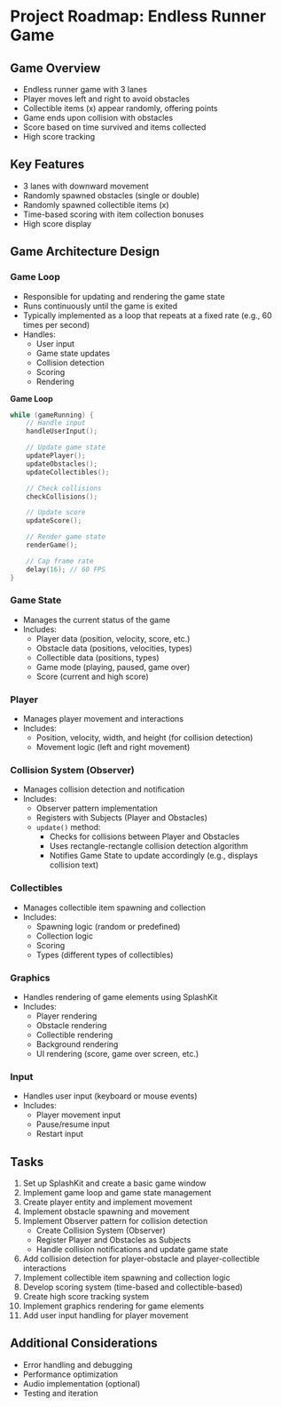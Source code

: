 # Project Roadmap: Endless Runner Game

## Game Overview

* Endless runner game with 3 lanes
* Player moves left and right to avoid obstacles
* Collectible items (x) appear randomly, offering points
* Game ends upon collision with obstacles
* Score based on time survived and items collected
* High score tracking

## Key Features

* 3 lanes with downward movement
* Randomly spawned obstacles (single or double)
* Randomly spawned collectible items (x)
* Time-based scoring with item collection bonuses
* High score display

## Game Architecture Design

### Game Loop

* Responsible for updating and rendering the game state
* Runs continuously until the game is exited
* Typically implemented as a loop that repeats at a fixed rate (e.g., 60 times per second)
* Handles:
	+ User input
	+ Game state updates
	+ Collision detection
	+ Scoring
	+ Rendering

**Game Loop**
```c
while (gameRunning) {
    // Handle input
    handleUserInput();

    // Update game state
    updatePlayer();
    updateObstacles();
    updateCollectibles();

    // Check collisions
    checkCollisions();

    // Update score
    updateScore();

    // Render game state
    renderGame();

    // Cap frame rate
    delay(16); // 60 FPS
}
```
### Game State

* Manages the current status of the game
* Includes:
	+ Player data (position, velocity, score, etc.)
	+ Obstacle data (positions, velocities, types)
	+ Collectible data (positions, types)
	+ Game mode (playing, paused, game over)
	+ Score (current and high score)

### Player

* Manages player movement and interactions
* Includes:
	+ Position, velocity, width, and height (for collision detection)
	+ Movement logic (left and right movement)

### Collision System (Observer)

* Manages collision detection and notification
* Includes:
	+ Observer pattern implementation
	+ Registers with Subjects (Player and Obstacles)
	+ `update()` method:
		- Checks for collisions between Player and Obstacles
		- Uses rectangle-rectangle collision detection algorithm
		- Notifies Game State to update accordingly (e.g., displays collision text)

### Collectibles

* Manages collectible item spawning and collection
* Includes:
	+ Spawning logic (random or predefined)
	+ Collection logic
	+ Scoring
	+ Types (different types of collectibles)

### Graphics

* Handles rendering of game elements using SplashKit
* Includes:
	+ Player rendering
	+ Obstacle rendering
	+ Collectible rendering
	+ Background rendering
	+ UI rendering (score, game over screen, etc.)

### Input

* Handles user input (keyboard or mouse events)
* Includes:
	+ Player movement input
	+ Pause/resume input
	+ Restart input

## Tasks

1. Set up SplashKit and create a basic game window
2. Implement game loop and game state management
3. Create player entity and implement movement
4. Implement obstacle spawning and movement
5. Implement Observer pattern for collision detection
	* Create Collision System (Observer)
	* Register Player and Obstacles as Subjects
	* Handle collision notifications and update game state
6. Add collision detection for player-obstacle and player-collectible interactions
7. Implement collectible item spawning and collection logic
8. Develop scoring system (time-based and collectible-based)
9. Create high score tracking system
10. Implement graphics rendering for game elements
11. Add user input handling for player movement

## Additional Considerations

* Error handling and debugging
* Performance optimization
* Audio implementation (optional)
* Testing and iteration
